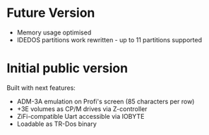 # Future Version
 - Memory usage optimised 
 - IDEDOS partitions work rewritten - up to 11 partitions supported

# Initial public version

Built with next features:
 - ADM-3A emulation on Profi's screen (85 characters per row)
 - +3E volumes as CP/M drives via Z-controller
 - ZiFi-compatible Uart accessible via IOBYTE
 - Loadable as TR-Dos binary